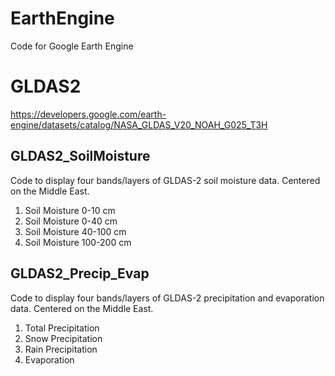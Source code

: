 # EarthEngine
Code for Google Earth Engine

# GLDAS2
https://developers.google.com/earth-engine/datasets/catalog/NASA_GLDAS_V20_NOAH_G025_T3H

GLDAS2_SoilMoisture
-------------------
Code to display four bands/layers of GLDAS-2 soil moisture data.
Centered on the Middle East.
1. Soil Moisture 0-10 cm
2. Soil Moisture 0-40 cm
3. Soil Moisture 40-100 cm
4. Soil Moisture 100-200 cm


GLDAS2_Precip_Evap
-------------------
Code to display four bands/layers of GLDAS-2 precipitation and evaporation data.
Centered on the Middle East.
1. Total Precipitation
2. Snow Precipitation
3. Rain Precipitation
4. Evaporation
